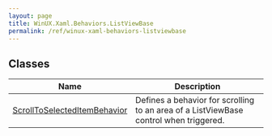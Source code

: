 ```yaml
---
layout: page
title: WinUX.Xaml.Behaviors.ListViewBase
permalink: /ref/winux-xaml-behaviors-listviewbase
---
```


## Classes

| Name | Description |
|---|---|
| [ScrollToSelectedItemBehavior](winux-xaml-behaviors-listviewbase-scrolltoselecteditembehavior) | Defines a behavior for scrolling to an area of a ListViewBase control when triggered. |
